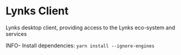 # Lynks Client
Lynks desktop client, providing access to the Lynks eco-system and services

INFO- Install dependencies:
`yarn install --ignore-engines`
